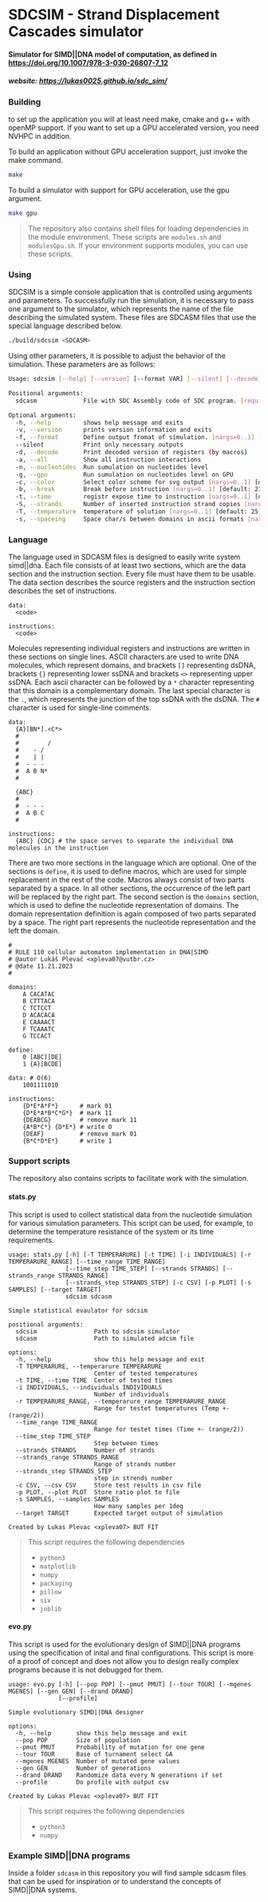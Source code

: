 # SDCSIM - Strand Displacement Cascades simulator
#### Simulator for SIMD||DNA model of computation, as defined in https://doi.org/10.1007/978-3-030-26807-7_12
##### website: https://lukas0025.github.io/sdc_sim/

### Building

to set up the application you will at least need make, cmake and g++ with openMP support. If you want to set up a GPU accelerated version, you need NVHPC in addition.

To build an application without GPU acceleration support, just invoke the make command.

```sh
make
```

To build a simulator with support for GPU acceleration, use the gpu argument.

```sh
make gpu
```

> The repository also contains shell files for loading dependencies in the module environment. These scripts are `modules.sh` and `modulesGpu.sh`. If your environment supports modules, you can use these scripts.

### Using

SDCSIM is a simple console application that is controlled using arguments and parameters. To successfully run the simulation, it is necessary to pass one argument to the simulator, which represents the name of the file describing the simulated system. These files are SDCASM files that use the special language described below.

```sh
./build/sdcsim <SDCASM>
```


Using other parameters, it is possible to adjust the behavior of the simulation. These parameters are as follows:

```sh
Usage: sdcsim [--help] [--version] [--format VAR] [--silent] [--decode] [--all] [--nucleotides] [--gpu] [--color VAR] [--break VAR] [--time VAR] [--strands VAR] [--temperature VAR] [--spaceing VAR] sdcasm

Positional arguments:
  sdcasm             File with SDC Assembly code of SDC program. [required]

Optional arguments:
  -h, --help         shows help message and exits 
  -v, --version      prints version information and exits 
  -f, --format       Define output fromat of simulation. [nargs=0..1] [default: "ascii"] {ascii, raw, svg, dummy, assembly}
  --silent           Print only necessary outputs 
  -d, --decode       Print decoded version of registers (by macros) 
  -a, --all          Show all instruction interactions 
  -n, --nucleotides  Run sumulation on nucleotides level 
  -g, --gpu          Run sumulation on nucleotides level on GPU 
  -c, --color        Select color scheme for svg output [nargs=0..1] [default: "domain"] {domain, chain, black}
  -b, --break        Break before instruction [nargs=0..1] [default: 2147483647]
  -t, --time         registr expose time to instruction [nargs=0..1] [default: -1]
  -S, --strands      Number of inserted instruction strand copies [nargs=0..1] [default: 100]
  -T, --temperature  temperature of solution [nargs=0..1] [default: 25]
  -s, --spaceing     Space char/s between domains in ascii formats [nargs=0..1] [default: ""]
```

### Language

The language used in SDCASM files is designed to easily write system simd||dna. Each file consists of at least two sections, which are the data section and the instruction section. Every file must have them to be usable. The data section describes the source registers and the instruction section describes the set of instructions.

```
data:
  <code>

instructions:
  <code>
```

Molecules representing individual registers and instructions are written in these sections on single lines. ASCII characters are used to write DNA molecules, which represent domains, and brackets `[]` representing dsDNA, brackets `{}` representing lower ssDNA and brackets `<>` representing upper ssDNA. Each ascii character can be followed by a `*` character representing that this domain is a complementary domain. The last special character is the `.`, which represents the junction of the top ssDNA with the dsDNA. The `#` character is used for single-line comments.

```
data:
  {A}[BN*].<C*>
  #
  #        /
  #    - / 
  #    | | 
  #  - - - 
  #  A B N*
  #

  {ABC}
  #
  #  - - - 
  #  A B C
  #

instructions:
  {ABC} {CDC} # the space serves to separate the individual DNA molecules in the instruction
```


There are two more sections in the language which are optional. One of the sections is `define`, it is used to define macros, which are used for simple replacement in the rest of the code. Macros always consist of two parts separated by a space. In all other sections, the occurrence of the left part will be replaced by the right part. The second section is the `domains` section, which is used to define the nucleotide representation of domains. The domain representation definition is again composed of two parts separated by a space. The right part represents the nucleotide representation and the left the domain.

```
#
# RULE 110 cellular automaton implementation in DNA|SIMD
# @autor Lukáš Plevač <xpleva07@vutbr.cz>
# @date 11.21.2023
#

domains:
    A CACATAC
    B CTTTACA
    C TCTCCT
    D ACACACA
    E CAAAACT
    F TCAAATC
    G TCCACT

define:
    0 [ABC][DE]
    1 {A}[BCDE]

data: # O(6)
    1001111010

instructions:
    {D*E*A*F*}      # mark 01
    {D*E*A*B*C*G*}  # mark 11
    {DEABCG}        # remove mark 11
    {A*B*C*} {D*E*} # write 0
    {DEAF}          # remove mark 01
    {B*C*D*E*}      # write 1
```

### Support scripts

The repository also contains scripts to facilitate work with the simulation.

#### stats.py

This script is used to collect statistical data from the nucleotide simulation for various simulation parameters. This script can be used, for example, to determine the temperature resistance of the system or its time requirements.

```
usage: stats.py [-h] [-T TEMPERARURE] [-t TIME] [-i INDIVIDUALS] [-r TEMPERARURE_RANGE] [--time_range TIME_RANGE]
                [--time_step TIME_STEP] [--strands STRANDS] [--strands_range STRANDS_RANGE]
                [--strands_step STRANDS_STEP] [-c CSV] [-p PLOT] [-s SAMPLES] [--target TARGET]
                sdcsim sdcasm

Simple statistical evaulator for sdcsim

positional arguments:
  sdcsim                Path to sdcsim simulator
  sdcasm                Path to simulated adcsm file

options:
  -h, --help            show this help message and exit
  -T TEMPERARURE, --temperarure TEMPERARURE
                        Center of tested temperatures
  -t TIME, --time TIME  Center of tested times
  -i INDIVIDUALS, --individuals INDIVIDUALS
                        Number of individuals
  -r TEMPERARURE_RANGE, --temperarure_range TEMPERARURE_RANGE
                        Range for testet temperatures (Temp +- (range/2))
  --time_range TIME_RANGE
                        Range for testet times (Time +- (range/2))
  --time_step TIME_STEP
                        Step between times
  --strands STRANDS     Number of strands
  --strands_range STRANDS_RANGE
                        Range of strands number
  --strands_step STRANDS_STEP
                        step in strends number
  -c CSV, --csv CSV     Store test results in csv file
  -p PLOT, --plot PLOT  Store ratio plot to file
  -s SAMPLES, --samples SAMPLES
                        How many samples per 1deg
  --target TARGET       Expected target output of simulation

Created by Lukas Plevac <xpleva07> BUT FIT
```

> This script requires the following dependencies
>
> * `python3`
> * `matplotlib`
> * `numpy`
> * `packaging`
> * `pillow`
> * `six`
> * `joblib`
#### evo.py


This script is used for the evolutionary design of SIMD||DNA programs using the specification of inital and final configurations. This script is more of a proof of concept and does not allow you to design really complex programs because it is not debugged for them.

```
usage: evo.py [-h] [--pop POP] [--pmut PMUT] [--tour TOUR] [--mgenes MGENES] [--gen GEN] [--drand DRAND]
              [--profile]

Simple evolutionary SIMD||DNA designer

options:
  -h, --help       show this help message and exit
  --pop POP        Size of population
  --pmut PMUT      Probability of mutation for one gene
  --tour TOUR      Base of turnament select GA
  --mgenes MGENES  Number of mutated gene values
  --gen GEN        Number of generations
  --drand DRAND    Randomize data every N generations if set
  --profile        Do profile with output csv

Created by Lukas Plevac <xpleva07> BUT FIT
```

> This script requires the following dependencies
>
> * `python3`
> * `numpy`
### Example SIMD||DNA programs

Inside a folder `sdcasm` in this repository you will find sample sdcasm files that can be used for inspiration or to understand the concepts of SIMD||DNA systems.
